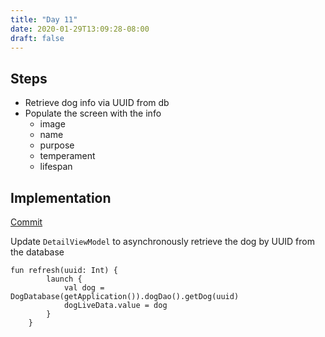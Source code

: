 ```yaml
---
title: "Day 11"
date: 2020-01-29T13:09:28-08:00
draft: false
---
```


## Steps
* Retrieve dog info via UUID from db
* Populate the screen with the info
  * image
  * name
  * purpose
  * temperament
  * lifespan

## Implementation
[Commit](https://github.com/thomasphillips3/dogs/commit/899ba04a50f63cb7fa61acce0401553b372a4829)

Update `DetailViewModel` to asynchronously retrieve the dog by UUID from the database

```
fun refresh(uuid: Int) {
        launch {
            val dog = DogDatabase(getApplication()).dogDao().getDog(uuid)
            dogLiveData.value = dog
        }
    }
```

